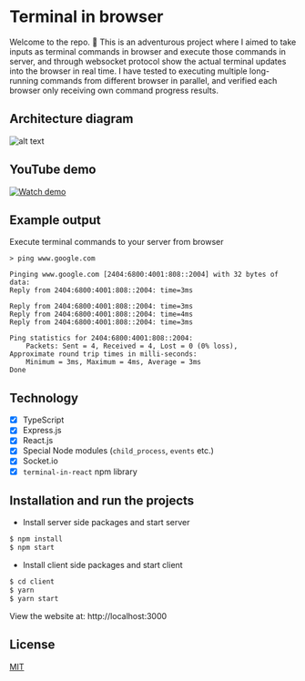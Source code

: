 # Terminal in browser
Welcome to the repo. 🙂
This is an adventurous project where I aimed to take inputs as terminal commands in browser and execute those commands in server, and through websocket protocol show the actual terminal updates into the browser in real time.
I have tested to executing multiple long-running commands from different browser in parallel, and verified each browser only receiving own command progress results. 

## Architecture diagram

![alt text](https://raw.githubusercontent.com/foyzulkarim/terminal-in-browser/main/terminal-in-browser.png)

## YouTube demo

[![Watch demo](https://user-images.githubusercontent.com/497812/122639706-e7f10d00-d12d-11eb-8b9f-e78456d3d58b.png)](https://www.youtube.com/embed/04YGW2zrjiY)

## Example output
  Execute terminal commands to your server from browser

```shell
> ping www.google.com

Pinging www.google.com [2404:6800:4001:808::2004] with 32 bytes of data:
Reply from 2404:6800:4001:808::2004: time=3ms 

Reply from 2404:6800:4001:808::2004: time=3ms 
Reply from 2404:6800:4001:808::2004: time=4ms 
Reply from 2404:6800:4001:808::2004: time=3ms 

Ping statistics for 2404:6800:4001:808::2004:
    Packets: Sent = 4, Received = 4, Lost = 0 (0% loss),
Approximate round trip times in milli-seconds:
    Minimum = 3ms, Maximum = 4ms, Average = 3ms
Done
```

## Technology

- [x] TypeScript
- [x] Express.js
- [x] React.js
- [x] Special Node modules (`child_process`, `events` etc.)
- [x] Socket.io 
- [x] `terminal-in-react` npm library

## Installation and run the projects
 
 - Install server side packages and start server

```bash
$ npm install
$ npm start
```

 - Install client side packages and start client

```bash
$ cd client
$ yarn
$ yarn start
```

  View the website at: http://localhost:3000

  
## License

  [MIT](LICENSE)

